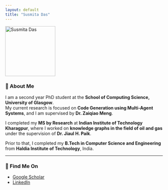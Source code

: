 ```yaml
---
layout: default
title: "Susmita Das"
---
```


<img src="/portfolio/assets/images/susmita.jpg" alt="Susmita Das" width="160"/>


### 👋 About Me

I am a second year PhD student at the **School of Computing Science, University of Glasgow**.  
My current research is focused on **Code Generation using Multi-Agent Systems**, and I am supervised by **Dr. Zaiqiao Meng**.

I completed my **MS by Research** at **Indian Institute of Technology Kharagpur**, where I worked on **knowledge graphs in the field of oil and gas** under the supervision of **Dr. Jiaul H. Paik**.

Prior to that, I completed my **B.Tech in Computer Science and Engineering** from **Haldia Institute of Technology**, India.

---


### 🔗 Find Me On

- [Google Scholar](https://scholar.google.com/citations?user=_P2f8dkAAAAJ&hl=en)
- [LinkedIn](www.linkedin.com/in/susmita-das-a33369140)
